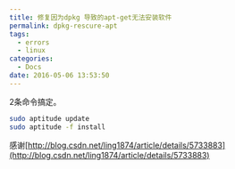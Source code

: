 ```yaml
---
title: 修复因为dpkg 导致的apt-get无法安装软件
permalink: dpkg-rescure-apt
tags:
  - errors
  - linux
categories:
  - Docs
date: 2016-05-06 13:53:50
---
```


 2条命令搞定。
 ``` bash
sudo aptitude update   
sudo aptitude -f install
```

感谢[http://blog.csdn.net/ling1874/article/details/5733883](http://blog.csdn.net/ling1874/article/details/5733883)
